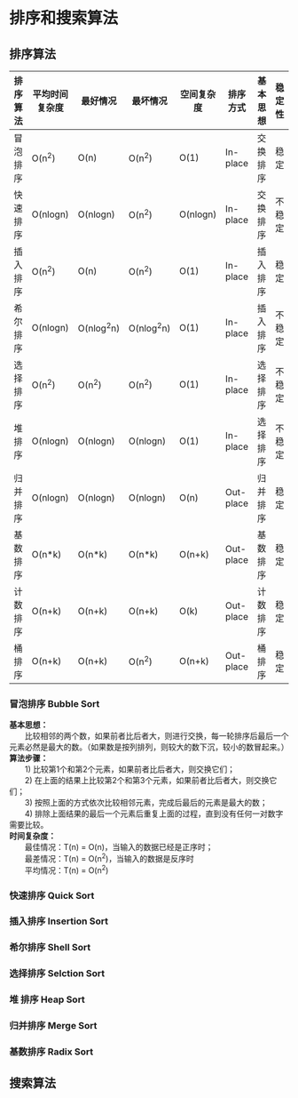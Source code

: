 # 排序和搜索算法

## 排序算法
排序算法 | 平均时间复杂度 | 最好情况 | 最坏情况 | 空间复杂度 | 排序方式 | 基本思想 | 稳定性
---- | ---- | ---- | ---- | ---- | ---- | ---- | ----
冒泡排序 | O(n<sup>2</sup>) | O(n) | O(n<sup>2</sup>) | O(1) | In-place | 交换排序 | 稳定
快速排序 | O(nlogn) | O(nlogn) | O(n<sup>2</sup>) | O(nlogn) | In-place | 交换排序 | 不稳定
插入排序 | O(n<sup>2</sup>) | O(n) | O(n<sup>2</sup>) | O(1) | In-place | 插入排序 | 稳定
希尔排序 | O(nlogn) | O(nlog<sup>2</sup>n) | O(nlog<sup>2</sup>n) | O(1) | In-place | 插入排序 | 不稳定
选择排序 | O(n<sup>2</sup>) | O(n<sup>2</sup>) | O(n<sup>2</sup>) | O(1) | In-place | 选择排序 | 不稳定
堆排序 | O(nlogn) | O(nlogn) | O(nlogn) | O(1) | In-place | 选择排序 | 不稳定
归并排序 | O(nlogn) | O(nlogn) | O(nlogn) | O(n) | Out-place | 归并排序 | 稳定
基数排序 | O(n*k) | O(n*k) | O(n*k) | O(n+k) | Out-place | 基数排序 | 稳定
计数排序 | O(n+k) | O(n+k) | O(n+k) | O(k) | Out-place | 计数排序 | 稳定
桶排序 | O(n+k) | O(n+k) | O(n<sup>2</sup>) | O(n+k) | Out-place | 桶排序 | 稳定

### 冒泡排序 Bubble Sort
**基本思想：**  
　　比较相邻的两个数，如果前者比后者大，则进行交换，每一轮排序后最后一个元素必然是最大的数。（如果数是按列排列，则较大的数下沉，较小的数冒起来。）  
**算法步骤：**  
　　1) 比较第1个和第2个元素，如果前者比后者大，则交换它们；  
　　2) 在上面的结果上比较第2个和第3个元素，如果前者比后者大，则交换它们；  
　　3) 按照上面的方式依次比较相邻元素，完成后最后的元素是最大的数；  
　　4) 排除上面结果的最后一个元素后重复上面的过程，直到没有任何一对数字需要比较。  
**时间复杂度：**  
　　最佳情况：T(n) = O(n)，当输入的数据已经是正序时；  
　　最差情况：T(n) = O(n<sup>2</sup>)，当输入的数据是反序时  
　　平均情况：T(n) = O(n<sup>2</sup>)  

### 快速排序 Quick Sort

### 插入排序 Insertion Sort

### 希尔排序 Shell Sort

### 选择排序 Selction Sort

### 堆  排序 Heap Sort

### 归并排序 Merge Sort

### 基数排序 Radix Sort

## 搜索算法
